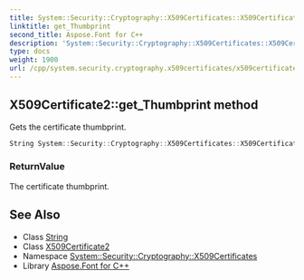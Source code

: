 ```yaml
---
title: System::Security::Cryptography::X509Certificates::X509Certificate2::get_Thumbprint method
linktitle: get_Thumbprint
second_title: Aspose.Font for C++
description: 'System::Security::Cryptography::X509Certificates::X509Certificate2::get_Thumbprint method. Gets the certificate thumbprint in C++.'
type: docs
weight: 1900
url: /cpp/system.security.cryptography.x509certificates/x509certificate2/get_thumbprint/
---
```

## X509Certificate2::get_Thumbprint method


Gets the certificate thumbprint.

```cpp
String System::Security::Cryptography::X509Certificates::X509Certificate2::get_Thumbprint() const
```


### ReturnValue

The certificate thumbprint.

## See Also

* Class [String](../../../system/string/)
* Class [X509Certificate2](../)
* Namespace [System::Security::Cryptography::X509Certificates](../../)
* Library [Aspose.Font for C++](../../../)
